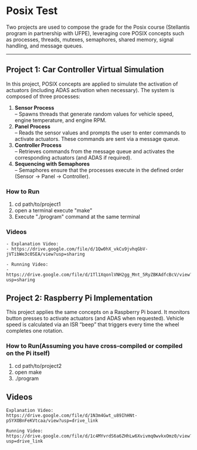 # Posix Test

Two projects are used to compose the grade for the Posix course (Stellantis program in partnership with UFPE), leveraging core POSIX concepts such as processes, threads, mutexes, semaphores, shared memory, signal handling, and message queues.

---

## Project 1: Car Controller Virtual Simulation

In this project, POSIX concepts are applied to simulate the activation of actuators (including ADAS activation when necessary). The system is composed of three processes:

1. **Sensor Process**  
   – Spawns threads that generate random values for vehicle speed, engine temperature, and engine RPM.  
2. **Panel Process**  
   – Reads the sensor values and prompts the user to enter commands to activate actuators. These commands are sent via a message queue.  
3. **Controller Process**  
   – Retrieves commands from the message queue and activates the corresponding actuators (and ADAS if required).  
4. **Sequencing with Semaphores**  
   – Semaphores ensure that the processes execute in the defined order (Sensor → Panel → Controller).

### How to Run

1. cd path/to/project1
2. open a terminal execute "make"
3. Execute "./program" command at the same terminal


### Videos
   
    - Explanation Video:
    - https://drive.google.com/file/d/1Qw0hX_vkCu9jvhqGbV-jVTibWe3c0SEA/view?usp=sharing

    - Running Video:
    - https://drive.google.com/file/d/1Tl1XqonlVNH2gg_Mnt_5RyZBKAdfcBcV/view?usp=sharing

## Project 2: Raspberry Pi Implementation

This project applies the same concepts on a Raspberry Pi board. It monitors button presses to activate actuators (and ADAS when requested). Vehicle speed is calculated via an ISR “beep” that triggers every time the wheel completes one rotation.

### How to Run(Assuming you have cross‑compiled or compiled on the Pi itself)

1. cd path/to/project2 
2. open make 
3. ./program 

## **Videos**

    Explanation Video:
    https://drive.google.com/file/d/1N3m4Gwt_u89IhHNt-pSYXOBnFeKVtcaa/view?usp=drive_link

    Running Video:
    https://drive.google.com/file/d/1c4MYvrdS6a6ZHhLw6Xvivmq0wvkxOmz0/view?usp=drive_link
